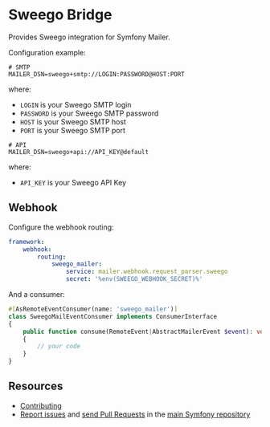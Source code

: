 Sweego Bridge
=============

Provides Sweego integration for Symfony Mailer.

Configuration example:

```env
# SMTP
MAILER_DSN=sweego+smtp://LOGIN:PASSWORD@HOST:PORT
```

where:
 - `LOGIN` is your Sweego SMTP login
 - `PASSWORD` is your Sweego SMTP password
 - `HOST` is your Sweego SMTP host
 - `PORT` is your Sweego SMTP port

```env
# API
MAILER_DSN=sweego+api://API_KEY@default
```

where:
 - `API_KEY` is your Sweego API Key

Webhook
-------

Configure the webhook routing:

```yaml
framework:
    webhook:
        routing:
            sweego_mailer:
                service: mailer.webhook.request_parser.sweego
                secret: '%env(SWEEGO_WEBHOOK_SECRET)%'
```

And a consumer:

```php
#[AsRemoteEventConsumer(name: 'sweego_mailer')]
class SweegoMailEventConsumer implements ConsumerInterface
{
    public function consume(RemoteEvent|AbstractMailerEvent $event): void
    {
        // your code
    }
}
```

Resources
---------

 * [Contributing](https://symfony.com/doc/current/contributing/index.html)
 * [Report issues](https://github.com/symfony/symfony/issues) and
   [send Pull Requests](https://github.com/symfony/symfony/pulls)
   in the [main Symfony repository](https://github.com/symfony/symfony)
